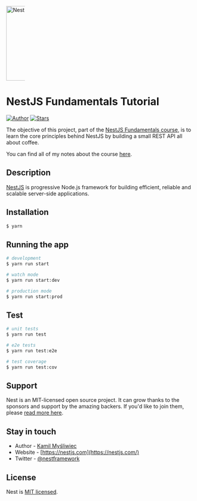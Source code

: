 <p align="left" style="width: 50px;">
  <a href="http://nestjs.com/" target="blank"><img src="https://nestjs.com/img/logo-small.svg" width="200" alt="Nest Logo" /></a>
</p>

# NestJS Fundamentals Tutorial

[![Author](https://img.shields.io/badge/author-mathcrln-FEA83E?style=flat-square)](https://github.com/mathcrln)
[![Stars](https://img.shields.io/github/stars/mathcrln/tutorials?color=FEA83E&style=flat-square)](https://github.com/mathcrln/tutorials/stargazers)

The objective of this project, part of the [NestJS Fundamentals course](https://courses.nestjs.com/), is to learn the core principles behind NestJS by building a small REST API all about coffee.

You can find all of my notes about the course [here](https://github.com/mathcrln/garden/tree/main/courses/NestJS%20Fundamentals).

## Description

[NestJS](https://github.com/nestjs/nest) is progressive Node.js framework for building efficient, reliable and scalable server-side applications.

## Installation

```bash
$ yarn
```

## Running the app

```bash
# development
$ yarn run start

# watch mode
$ yarn run start:dev

# production mode
$ yarn run start:prod
```

## Test

```bash
# unit tests
$ yarn run test

# e2e tests
$ yarn run test:e2e

# test coverage
$ yarn run test:cov
```

## Support

Nest is an MIT-licensed open source project. It can grow thanks to the sponsors and support by the amazing backers. If you'd like to join them, please [read more here](https://docs.nestjs.com/support).

## Stay in touch

- Author - [Kamil Myśliwiec](https://kamilmysliwiec.com)
- Website - [https://nestjs.com](https://nestjs.com/)
- Twitter - [@nestframework](https://twitter.com/nestframework)

## License

Nest is [MIT licensed](LICENSE).
